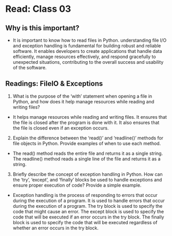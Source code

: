 # Read: Class 03

## Why is this important?

- It is important to know how to read files in Python. understanding file I/O and exception handling is fundamental for building robust and reliable software. It enables developers to create applications that handle data efficiently, manage resources effectively, and respond gracefully to unexpected situations, contributing to the overall success and usability of the software.

## Readings: FileIO & Exceptions



1. What is the purpose of the ‘with’ statement when opening a file in Python, and how does it help manage resources while reading and writing files?

- It helps manage resources while reading and writing files. It ensures that the file is closed after the program is done with it. It also ensures that the file is closed even if an exception occurs. 

2. Explain the difference between the ‘read()’ and ‘readline()’ methods for file objects in Python. Provide examples of when to use each method.

- The read() method reads the entire file and returns it as a single string. The readline() method reads a single line of the file and returns it as a string. 

3. Briefly describe the concept of exception handling in Python. How can the ‘try’, ‘except’, and ‘finally’ blocks be used to handle exceptions and ensure proper execution of code? Provide a simple example.

- Exception handling is the process of responding to errors that occur during the execution of a program. It is used to handle errors that occur during the execution of a program. The try block is used to specify the code that might cause an error. The except block is used to specify the code that will be executed if an error occurs in the try block. The finally block is used to specify the code that will be executed regardless of whether an error occurs in the try block. 